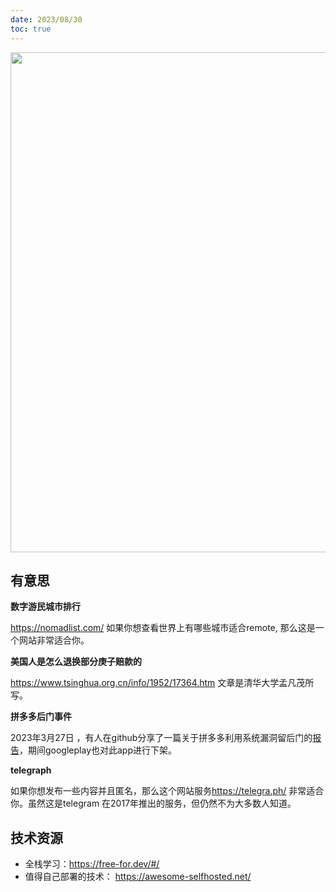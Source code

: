 ```yaml
---
date: 2023/08/30
toc: true
---
```


<img src="[http://t-qiniu.linkroutes.com/uPic/1781721643220_.pic_hd.jpg](https://unsplash.it/800/400/?random)" width="800" />


## 有意思
**数字游民城市排行**

<https://nomadlist.com/> 如果你想查看世界上有哪些城市适合remote, 那么这是一个网站非常适合你。

**美国人是怎么退换部分庚子赔款的**

 https://www.tsinghua.org.cn/info/1952/17364.htm 文章是清华大学孟凡茂所写。

**拼多多后门事件**

2023年3月27日 ，有人在github分享了一篇关于拼多多利用系统漏洞留后门的[报告](https://github.com/davincifans101/pinduoduo_backdoor_detailed_report/blob/main/report_cn.pdf)，期间googleplay也对此app进行下架。

**telegraph**

如果你想发布一些内容并且匿名，那么这个网站服务<https://telegra.ph/> 非常适合你。虽然这是telegram 在2017年推出的服务，但仍然不为大多数人知道。

## 技术资源
- 全栈学习：https://free-for.dev/#/
- 值得自己部署的技术： https://awesome-selfhosted.net/
